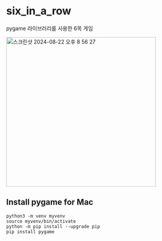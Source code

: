 # six_in_a_row
pygame 라이브러리를 사용한 6목 게임

<img width="400" alt="스크린샷 2024-08-22 오후 8 56 27" src="https://github.com/user-attachments/assets/d1b08be2-07c4-4008-9f8b-a11cb1ee80e5">

## Install pygame for Mac
```
python3 -m venv myvenv
source myvenv/bin/activate
python -m pip install --upgrade pip
pip install pygame
```
